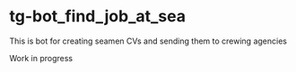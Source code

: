 # tg-bot_find_job_at_sea
This is bot for creating seamen CVs and sending them to crewing agencies

Work in progress
